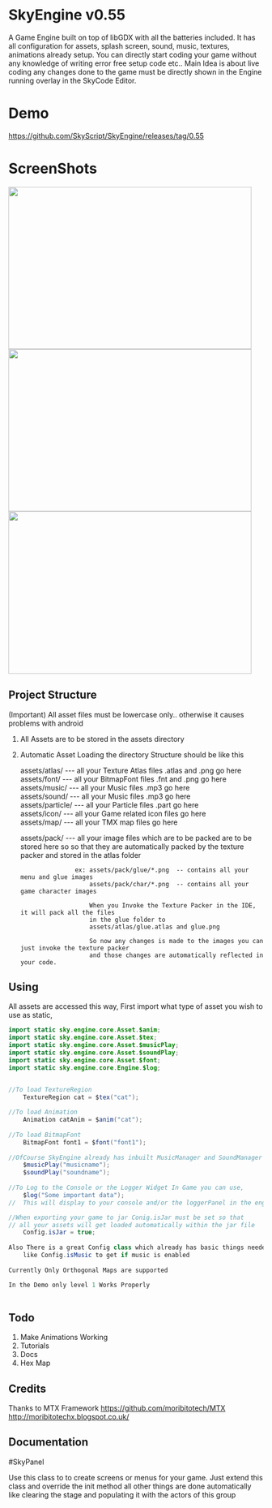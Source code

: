 SkyEngine v0.55
===============
A Game Engine built on top of libGDX with all the batteries included. It has all configuration for assets,
splash screen, sound, music, textures, animations already setup. You can directly start coding your game
without any knowledge of writing error free setup code etc..
Main Idea is about live coding any changes done to the game must be directly shown in the Engine running
overlay in the SkyCode Editor.	

Demo
====
https://github.com/SkyScript/SkyEngine/releases/tag/0.55  

ScreenShots
============
<img src = "https://f.cloud.github.com/assets/1687946/1458794/a2b7de78-4399-11e3-8110-f2372f230ba8.PNG" width="480" height="320">  
<img src = "https://f.cloud.github.com/assets/1687946/1458798/a304382c-4399-11e3-9c9e-72f8b86e967d.PNG" width="480" height="320">  
<img src = "https://f.cloud.github.com/assets/1687946/1458797/a2fa3188-4399-11e3-9912-fae9745b8a1d.PNG" width="480" height="320">  
	
Project Structure
-----------------
(Important) All asset files must be lowercase only.. otherwise it causes problems with android

1. All Assets are to be stored in the assets directory
2. Automatic Asset Loading the directory Structure should be like this
	
	assets/atlas/  --- all your Texture Atlas files .atlas and .png go here  
	assets/font/  --- all your BitmapFont files .fnt and .png go here  
	assets/music/  --- all your Music files .mp3 go here  
	assets/sound/  --- all your Music files .mp3 go here  
	assets/particle/  --- all your Particle files .part go here  
	assets/icon/  --- all your Game related icon files go here  
	assets/map/  --- all your TMX map files go here  
	
	assets/pack/  --- all your image files which are to be packed are to be stored here so
					  so that they are automatically packed by the texture packer and stored in
					  the atlas folder
					  
					  ex: assets/pack/glue/*.png  -- contains all your menu and glue images
					  	  assets/pack/char/*.png  -- contains all your game character images
					  	  
					  	  When you Invoke the Texture Packer in the IDE, it will pack all the files
					  	  in the glue folder to 
					  	  assets/atlas/glue.atlas and glue.png
					  	  
					  	  So now any changes is made to the images you can just invoke the texture packer
					  	  and those changes are automatically reflected in your code.
					  	  
					  	  					  	  
Using
-----
All assets are accessed this way,
First import what type of asset you wish to use as static,

```java
import static sky.engine.core.Asset.$anim;
import static sky.engine.core.Asset.$tex;
import static sky.engine.core.Asset.$musicPlay;
import static sky.engine.core.Asset.$soundPlay;
import static sky.engine.core.Asset.$font;
import static sky.engine.core.Engine.$log;


//To load TextureRegion
	TextureRegion cat = $tex("cat");
	
//To load Animation
	Animation catAnim = $anim("cat");
	
//To load BitmapFont
	BitmapFont font1 = $font("font1");
	
//OfCourse SkyEngine already has inbuilt MusicManager and SoundManager which you can use by invoking:
	$musicPlay("musicname");
	$soundPlay("soundname");
		
//To Log to the Console or the Logger Widget In Game you can use,
	$log("Some important data");
//	This will display to your console and/or the loggerPanel in the engine

//When exporting your game to jar Conig.isJar must be set so that
// all your assets will get loaded automatically within the jar file
	Config.isJar = true;
	
Also There is a great Config class which already has basic things needed in a game,
	like Config.isMusic to get if music is enabled
	
Currently Only Orthogonal Maps are supported

In the Demo only level 1 Works Properly
	
```
	
Todo
-----
1. Make Animations Working
2. Tutorials
3. Docs
4. Hex Map

Credits
--------
Thanks to MTX Framework
https://github.com/moribitotech/MTX
http://moribitotechx.blogspot.co.uk/



Documentation
--------------
#SkyPanel

Use this class to to create screens or menus for your game. Just extend this class and override the
init method all other things are done automatically like clearing the stage and populating it with the
actors of this group

